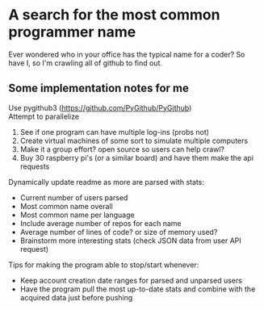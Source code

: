 # A search for the most common programmer name
Ever wondered who in your office has the typical name for a coder? So have I, so I'm crawling all of github to find out.

## Some implementation notes for me

Use pygithub3 (https://github.com/PyGithub/PyGithub)  
Attempt to parallelize 
1. See if one program can have multiple log-ins (probs not)
2. Create virtual machines of some sort to simulate multiple computers
3. Make it a group effort? open source so users can help crawl?
4. Buy 30 raspberry pi's (or a similar board) and have them make the api requests

Dynamically update readme as more are parsed with stats:
  * Current number of users parsed
  * Most common name overall
  * Most common name per language
  * Include average number of repos for each name
  * Average number of lines of code? or size of memory used?
  * Brainstorm more interesting stats (check JSON data from user API request)

Tips for making the program able to stop/start whenever:
  * Keep account creation date ranges for parsed and unparsed users
  * Have the program pull the most up-to-date stats and combine with the acquired data just before pushing
